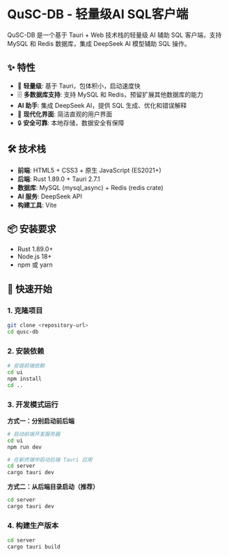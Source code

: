 # QuSC-DB - 轻量级AI SQL客户端

QuSC-DB 是一个基于 Tauri + Web 技术栈的轻量级 AI 辅助 SQL 客户端，支持 MySQL 和 Redis 数据库，集成 DeepSeek AI 模型辅助 SQL 操作。

## ✨ 特性

- 🚀 **轻量级**: 基于 Tauri，包体积小，启动速度快
- 🗄️ **多数据库支持**: 支持 MySQL 和 Redis，预留扩展其他数据库的能力
-   **AI 助手**: 集成 DeepSeek AI，提供 SQL 生成、优化和错误解释
- 🎨 **现代化界面**: 简洁直观的用户界面
- 🔒 **安全可靠**: 本地存储，数据安全有保障

## 🛠️ 技术栈

- **前端**: HTML5 + CSS3 + 原生 JavaScript (ES2021+)
- **后端**: Rust 1.89.0 + Tauri 2.7.1
- **数据库**: MySQL (mysql_async) + Redis (redis crate)
- **AI 服务**: DeepSeek API
- **构建工具**: Vite

## 📦 安装要求

- Rust 1.89.0+
- Node.js 18+
- npm 或 yarn

## 🚀 快速开始

### 1. 克隆项目

```bash
git clone <repository-url>
cd qusc-db
```

### 2. 安装依赖

```bash
# 安装前端依赖
cd ui
npm install
cd ..
```

### 3. 开发模式运行

**方式一：分别启动前后端**
```bash
# 启动前端开发服务器
cd ui
npm run dev

# 在新终端中启动后端 Tauri 应用
cd server
cargo tauri dev
```

**方式二：从后端目录启动（推荐）**
```bash
cd server
cargo tauri dev
```

### 4. 构建生产版本

```bash
cd server
cargo tauri build
```
